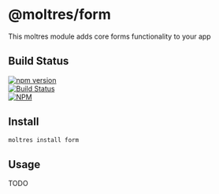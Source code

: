 # @moltres/form

This moltres module adds core forms functionality to your app


## Build Status

[![npm version](https://badge.fury.io/js/%40moltres%2Fform.svg)](https://badge.fury.io/js/%40moltres%2Fform)<br />
[![Build Status](https://travis-ci.org/brianneisler/moltres.svg)](https://travis-ci.org/brianneisler/moltres)<br />
[![NPM](https://nodei.co/npm/@moltres/form.png?downloads=true&downloadRank=true&stars=true)](https://nodei.co/npm/@moltres/form/)


## Install

```bash
moltres install form
```


## Usage

TODO
